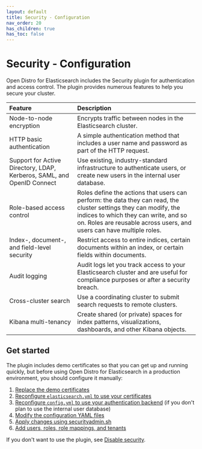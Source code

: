 ```yaml
---
layout: default
title: Security - Configuration
nav_order: 20
has_children: true
has_toc: false
---
```


# Security - Configuration

Open Distro for Elasticsearch includes the Security plugin for authentication and access control. The plugin provides numerous features to help you secure your cluster.

Feature | Description
:--- | :---
Node-to-node encryption | Encrypts traffic between nodes in the Elasticsearch cluster.
HTTP basic authentication | A simple authentication method that includes a user name and password as part of the HTTP request.
Support for Active Directory, LDAP, Kerberos, SAML, and OpenID Connect | Use existing, industry-standard infrastructure to authenticate users, or create new users in the internal user database.
Role-based access control | Roles define the actions that users can perform: the data they can read, the cluster settings they can modify, the indices to which they can write, and so on. Roles are reusable across users, and users can have multiple roles.
Index-, document-, and field-level security | Restrict access to entire indices, certain documents within an index, or certain fields within documents.
Audit logging | Audit logs let you track access to your Elasticsearch cluster and are useful for compliance purposes or after a security breach.
Cross-cluster search | Use a coordinating cluster to submit search requests to remote clusters.
Kibana multi-tenancy | Create shared (or private) spaces for index patterns, visualizations, dashboards, and other Kibana objects.


## Get started

The plugin includes demo certificates so that you can get up and running quickly, but before using Open Distro for Elasticsearch in a production environment, you should configure it manually:

1. [Replace the demo certificates](../install/docker-security/)
1. [Reconfigure `elasticsearch.yml` to use your certificates](tls/)
1. [Reconfigure `config.yml` to use your authentication backend](configuration/) (if you don't plan to use the internal user database)
1. [Modify the configuration YAML files](yaml/)
1. [Apply changes using securityadmin.sh](security-admin/)
1. [Add users, roles, role mappings, and tenants](../security-access-control/)

If you don't want to use the plugin, see [Disable security](disable/).
